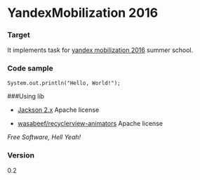 # YandexMobilization 2016

### Target
It implements task for [yandex mobilization 2016] summer school.

### Code sample

``
System.out.println("Hello, World!");
``

###Using lib

 - [Jackson 2.x]
Apache license 

 - [wasabeef/recyclerview-animators]
Apache license 

*Free Software, Hell Yeah!*

### Version 

0.2




[Jackson 2.x]: <http://wiki.fasterxml.com/JacksonLicensing>
[wasabeef/recyclerview-animators]: <https://github.com/wasabeef/recyclerview-animators>
[yandex mobilization 2016]: <https://academy.yandex.ru/events/mobdev/msk-2016/register>






